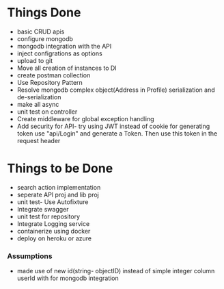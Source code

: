 # Things Done
* basic CRUD apis
* configure mongodb
* mongodb integration with the API
* inject configrations as options
* upload to git
* Move all creation of instances to DI
* create postman collection
* Use Repository Pattern
* Resolve mongodb complex object(Address in Profile) serialization and de-serialization
* make all async
* unit test on controller 
* Create middleware for global exception handling
* Add security for API- try using JWT instead of cookie
for generating token use "api/Login" and generate a Token. Then use this token in the request header

# Things to be Done
* search action implementation
* seperate API proj and lib proj
* unit test- Use Autofixture
* Integrate swagger
* unit test for repository
* Integrate Logging service
* containerize using docker
* deploy on heroku or azure


### Assumptions
* made use of new id(string- objectID) instead of simple integer column userId with  for mongodb integration
